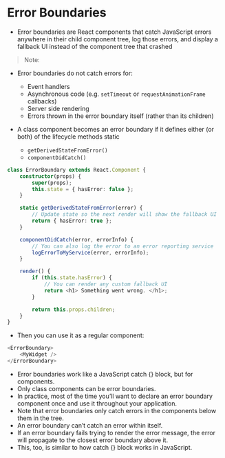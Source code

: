 # Error Boundaries

* Error boundaries are React components that catch JavaScript errors anywhere in their child component tree, log those errors, and display a fallback UI instead of the component tree that crashed

> Note:

* Error boundaries do not catch errors for:
    * Event handlers
    * Asynchronous code (e.g. `setTimeout` or `requestAnimationFrame` callbacks)
    * Server side rendering
    * Errors thrown in the error boundary itself (rather than its children)

* A class component becomes an error boundary if it defines either (or both) of the lifecycle methods static
    * `getDerivedStateFromError()`
    * `componentDidCatch()` 

```ts
class ErrorBoundary extends React.Component {
    constructor(props) {
        super(props);
        this.state = { hasError: false };
    }

    static getDerivedStateFromError(error) {
        // Update state so the next render will show the fallback UI
        return { hasError: true };
    }

    componentDidCatch(error, errorInfo) {
        // You can also log the error to an error reporting service
        logErrorToMyService(error, errorInfo);
    }

    render() {
        if (this.state.hasError) {
            // You can render any custom fallback UI
            return <h1> Something went wrong. </h1>;
        }

        return this.props.children;
    }
}
```

* Then you can use it as a regular component:

```ts
<ErrorBoundary>
    <MyWidget />
</ErrorBoundary>
```

* Error boundaries work like a JavaScript catch {} block, but for components. 
* Only class components can be error boundaries. 
* In practice, most of the time you’ll want to declare an error boundary component once and use it throughout your application.
* Note that error boundaries only catch errors in the components below them in the tree. 
* An error boundary can’t catch an error within itself. 
* If an error boundary fails trying to render the error message, the error will propagate to the closest error boundary above it.
* This, too, is similar to how catch {} block works in JavaScript.

